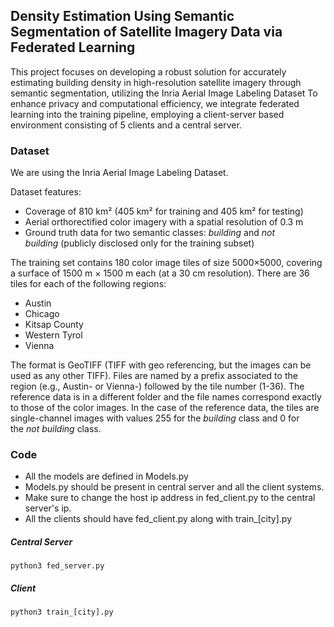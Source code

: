 ## Density Estimation Using Semantic Segmentation of Satellite Imagery Data via Federated Learning

This project focuses on developing a robust solution for accurately estimating building density in high-resolution satellite imagery through semantic segmentation, utilizing the Inria Aerial Image Labeling Dataset
To enhance privacy and computational efficiency, we integrate federated learning into the training pipeline, employing a client-server based environment consisting of 5 clients and a central server.
### Dataset
We are using the Inria Aerial Image Labeling Dataset. 

Dataset features:

- Coverage of 810 km² (405 km² for training and 405 km² for testing)
- Aerial orthorectified color imagery with a spatial resolution of 0.3 m
- Ground truth data for two semantic classes: *building* and *not building* (publicly disclosed only for the training subset)

The training set contains 180 color image tiles of size 5000×5000, covering a surface of 1500 m × 1500 m each (at a 30 cm resolution). There are 36 tiles for each of the following regions:

- Austin
- Chicago
- Kitsap County
- Western Tyrol
- Vienna

The format is GeoTIFF (TIFF with geo referencing, but the images can be used as any other TIFF). Files are named by a prefix associated to the region (e.g., Austin- or Vienna-) followed by the tile number (1-36). The reference data is in a different folder and the file names correspond exactly to those of the color images. In the case of the reference data, the tiles are single-channel images with values 255 for the *building* class and 0 for the *not building* class.
### Code
- All the models are defined in Models.py
- Models.py should be present in central server and all the client systems.
- Make sure to change the host ip address in fed_client.py to the central server's ip.
- All the clients should have fed_client.py along with train_[city].py

##### Central Server
```python3 fed_server.py```
##### Client
```python3 train_[city].py```
